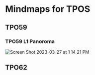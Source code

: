 # Mindmaps for TPOS

## TPO59 

### TPO59 L1 Panoroma 
![Screen Shot 2023-03-27 at 1 14 21 PM](https://user-images.githubusercontent.com/105401427/227848423-37ef803a-fb85-4f6e-966b-f64d329eef58.jpg)


## TPO62 
